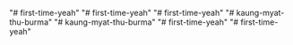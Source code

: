 "# first-time-yeah" 
"# first-time-yeah" 
"# first-time-yeah" 
"# kaung-myat-thu-burma" 
"# kaung-myat-thu-burma" 
"# first-time-yeah" 
"# first-time-yeah" 
